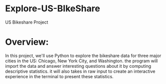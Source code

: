 # Explore-US-BIkeShare
US Bikeshare Project
# Overview:
In this project, we'll use Python to explore the bikeshare data for three major cities in the US: Chicago, New York City, and Washington.
the program will import the data and answer interesting questions about it by computing descriptive statistics. it will also takes in raw input to create an interactive experience in the terminal to present these statistics.

